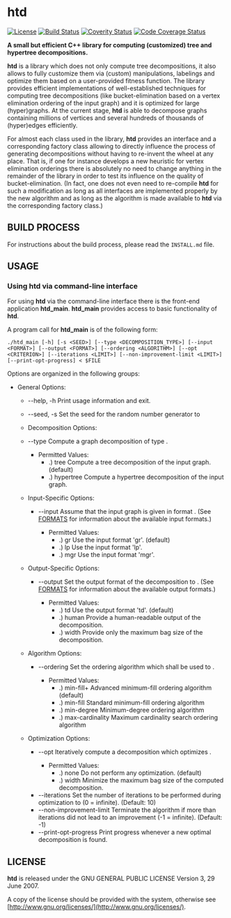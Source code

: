 # htd

[![License](http://img.shields.io/badge/license-GPLv3-blue.svg)](https://www.gnu.org/copyleft/gpl.html)
[![Build Status](https://travis-ci.org/mabseher/htd.svg?branch=master)](https://travis-ci.org/mabseher/htd)
[![Coverity Status](https://scan.coverity.com/projects/8163/badge.svg)](https://scan.coverity.com/projects/mabseher-htd)
[![Code Coverage Status](https://coveralls.io/repos/github/mabseher/htd/badge.svg?branch=master&update=1)](https://coveralls.io/github/mabseher/htd?branch=master)

**A small but efficient C++ library for computing (customized) tree and hypertree decompositions.**

**htd** is a library which does not only compute tree decompositions, it also allows to fully customize them via (custom) manipulations, labelings and optimize them based on a user-provided fitness function. The library provides efficient implementations of well-established techniques for computing tree decompositions (like bucket-elimination based on a vertex elimination ordering of the input graph) and it is optimized for large (hyper)graphs. At the current stage, **htd** is able to decompose graphs containing millions of vertices and several hundreds of thousands of (hyper)edges efficiently. 

For almost each class used in the library, **htd** provides an interface and a corresponding factory class allowing to directly influence the process of generating decompositions without having to re-invent the wheel at any place. That is, if one for instance develops a new heuristic for vertex elimination orderings there is absolutely no need to change anything in the remainder of the library in order to test its influence on the quality of bucket-elimination. (In fact, one does not even need to re-compile **htd** for such a modification as long as all interfaces are implemented properly by the new algorithm and as long as the algorithm is made available to **htd** via the corresponding factory class.)

## BUILD PROCESS

For instructions about the build process, please read the `INSTALL.md` file.

## USAGE

### Using htd via command-line interface

For using **htd** via the command-line interface there is the front-end application **htd_main**. **htd_main** provides access to basic functionality of **htd**.

A program call for **htd_main** is of the following form:

`./htd_main [-h] [-s <SEED>] [--type <DECOMPOSITION_TYPE>] [--input <FORMAT>] [--output <FORMAT>] [--ordering <ALGORITHM>] [--opt <CRITERION>] [--iterations <LIMIT>] [--non-improvement-limit <LIMIT>] [--print-opt-progress] < $FILE`

Options are organized in the following groups:

* General Options:
  * --help, -h                        Print usage information and exit.
  * --seed, -s <seed>                 Set the seed for the random number generator to <seed>

  * Decomposition Options:
  * --type <type>                     Compute a graph decomposition of type <type>.
    * Permitted Values:
      * .) tree        Compute a tree decomposition of the input graph. (default)
      * .) hypertree   Compute a hypertree decomposition of the input graph.

  * Input-Specific Options:
    * --input <format>                  Assume that the input graph is given in format <format>. (See [FORMATS](https://github.com/mabseher/htd/formats.md) for information about the available input formats.)
      * Permitted Values:
        * .) gr    Use the input format 'gr'. (default)
        * .) lp    Use the input format 'lp'.
        * .) mgr   Use the input format 'mgr'.

  * Output-Specific Options:
    * --output <format>                 Set the output format of the decomposition to <format>. (See [FORMATS](https://github.com/mabseher/htd/formats.md) for information about the available output formats.)
      * Permitted Values:
        * .) td      Use the output format 'td'. (default)
        * .) human   Provide a human-readable output of the decomposition.
        * .) width   Provide only the maximum bag size of the decomposition.

  * Algorithm Options:
    * --ordering <algorithm>            Set the ordering algorithm which shall be used to <algorithm>.
      * Permitted Values:
        * .) min-fill+         Advanced minimum-fill ordering algorithm (default)
        * .) min-fill          Standard minimum-fill ordering algorithm
        * .) min-degree        Minimum-degree ordering algorithm
        * .) max-cardinality   Maximum cardinality search ordering algorithm

  * Optimization Options:
    * --opt <criterion>                 Iteratively compute a decomposition which optimizes <criterion>.
      * Permitted Values:
        * .) none    Do not perform any optimization. (default)
        * .) width   Minimize the maximum bag size of the computed decomposition.
    * --iterations <count>              Set the number of iterations to be performed during optimization to <count> (0 = infinite). (Default: 10)
    * --non-improvement-limit <count>   Terminate the algorithm if more than <count> iterations did not lead to an improvement (-1 = infinite). (Default: -1)
    * --print-opt-progress              Print progress whenever a new optimal decomposition is found.

## LICENSE

**htd** is released under the GNU GENERAL PUBLIC LICENSE Version 3, 29 June 2007.

A copy of the license should be provided with the system, otherwise see [http://www.gnu.org/licenses/](http://www.gnu.org/licenses/).
